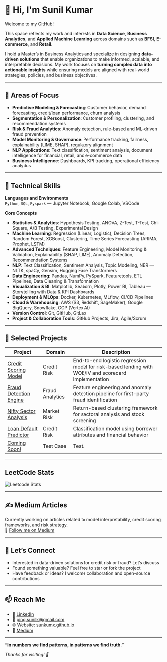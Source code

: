 # 👋 Hi, I'm Sunil Kumar

Welcome to my GitHub! 

This space reflects my work and interests in **Data Science**, **Business Analytics**, and **Applied Machine Learning** across domains such as **BFSI**, **E-commerce**, and **Retail**.

I hold a Master’s in Business Analytics and specialize in designing **data-driven solutions** that enable organizations to make informed, scalable, and interpretable decisions. My work focuses on **turning complex data into actionable insights** while ensuring models are aligned with real-world strategies, policies, and business objectives.

---

## 🎯 Areas of Focus

- **Predictive Modeling & Forecasting**: Customer behavior, demand forecasting, credit/loan performance, churn analysis
- **Segmentation & Personalization**: Customer profiling, clustering, and recommendation systems
- **Risk & Fraud Analytics**: Anomaly detection, rule-based and ML-driven fraud prevention
- **Model Monitoring & Governance**: Performance tracking, fairness, explainability (LIME, SHAP), regulatory alignment
- **NLP Applications**: Text classification, sentiment analysis, document intelligence for financial, retail, and e-commerce data
- **Business Intelligence**: Dashboards, KPI tracking, operational efficiency analytics

---

## 🧰 Technical Skills

**Languages and Environments**  
`Python`, `SQL`, `Pyspark` — Jupyter Notebook, Google Colab, VSCode

**Core Concepts**  
- **Statistics & Analytics**: Hypothesis Testing, ANOVA, Z-Test, T-Test, Chi-Square, A/B Testing, Experimental Design  
- **Machine Learning**: Regression (Linear, Logistic), Decision Trees, Random Forest, XGBoost, Clustering, Time Series Forecasting (ARIMA, Prophet, LSTM)  
- **Advanced Techniques**: Feature Engineering, Model Monitoring & Validation, Explainability (SHAP, LIME), Anomaly Detection, Recommendation Systems  
- **NLP**: Text Classification, Sentiment Analysis, Topic Modeling, NER — NLTK, spaCy, Gensim, Hugging Face Transformers  
- **Data Engineering**: Pandas, NumPy, PySpark, Featuretools, ETL Pipelines, Data Cleaning & Transformation  
- **Visualization & BI**: Matplotlib, Seaborn, Plotly, Power BI, Tableau — Storytelling with Data & KPI Dashboards  
- **Deployment & MLOps**: Docker, Kubernetes, MLflow, CI/CD Pipelines  
- **Cloud & Warehousing**: AWS (S3, Redshift, SageMaker), Google BigQuery, Snowflake, GCP (Vertex AI)  
- **Version Control**: Git, GitHub, GitLab  
- **Project & Collaboration Tools**: GitHub Projects, Jira, Agile/Scrum  

---

## 📂 Selected Projects

| Project | Domain | Description |
|--------|--------|-------------|
| [Credit Scoring Model](https://github.com/sunkumx/) | Credit Risk | End-to-end logistic regression model for risk-based lending with WOE/IV and scorecard implementation |
| [Fraud Detection Engine](https://github.com/sunkumx/) | Fraud Analytics | Feature engineering and anomaly detection pipeline for first-party fraud identification |
| [Nifty Sector Analysis](https://github.com/sunkumx/) | Market Risk | Return-based clustering framework for sectoral analysis and stock screening |
| [Loan Default Predictor](https://github.com/sunkumx/) | Credit Risk | Classification model using borrower attributes and financial behavior |
| [Coming Soon!](https://github.com/sunkumx/)| Test Case | Test.|


---
## LeetCode Stats

![Leetcode Stats](https://leetcard.jacoblin.cool/sunkumx?theme=light)

---

## ✍️ Medium Articles

Currently working on articles related to model interpretability, credit scoring frameworks, and risk strategy.  
📖 [Follow me on Medium](https://medium.com/@sunkumx)

---

## 🤝 Let’s Connect

- Interested in data-driven solutions for credit risk or fraud? Let’s discuss  
- Found something valuable? Feel free to star or fork the project  
- Have feedback or ideas? I welcome collaboration and open-source contributions  

---

## 📫 Reach Me

- 🔗 [LinkedIn](https://www.linkedin.com/in/sunkumx)  
- 📧 ping.sunilk@gmail.com
- 🌐 Website: [sunkumx.github.io](https://sunkumx.github.io/)
- 📰 [Medium](https://medium.com/@sunkumx)

---





<!--
I hold a Master’s in Business Analytics and specialize in designing data-driven solutions that support credit decisioning, fraud prevention, and regulatory compliance. My focus is on building interpretable, scalable, and production-ready models that align with real-world risk strategies and policy frameworks.

---

## 🎯 Areas of Focus

- **Credit Risk Modeling**: PD (Probability of Default), LGD (Loss Given Default), EAD (Exposure at Default)  
- **Scorecard Development**: WOE/IV transformation, binning, logistic regression, reject inference  
- **Model Monitoring & Validation**: Stability Index (PSI), Discrimination (Gini, KS), Calibration, Backtesting  
- **Risk-Based Segmentation**: Behavioral modeling, risk banding, exposure analysis  
- **Fraud Analytics**: First-party fraud, synthetic identity detection, rule-based and ML-driven fraud systems  
- **Regulatory Alignment**: Basel II/III compliance, IFRS 9 modeling components  
- **Responsible AI & Model Governance**: Fairness, explainability (LIME, SHAP), regulatory audit readiness  
- **NLP in Risk**: Text classification and named entity recognition for legal, policy, and financial documents

---

## 🧰 Technical Skills

**Languages and Environments**  
`Python`, `SQL`, `Pyspark` — Jupyter Notebook, Google Colab, VSCode

**Core Concepts**  
- **Statistical Methods**: Hypothesis Testing, ANOVA, Z-Test, T-Test, Chi-Square  
- **Risk Modeling**: Logistic Regression, WOE/IV, Scorecards, PD/LGD/EAD modeling, Model Monitoring  
- **Machine Learning**: Scikit-learn, XGBoost, Random Forest, Decision Trees  
- **Fraud Analytics**: Anomaly Detection, Behavior Modeling, Rule-Based Systems  
- **NLP**: NLTK, spaCy, Gensim, Hugging Face Transformers  
- **Data Engineering**: Pandas, NumPy, Featuretools, Data Cleaning  
- **Visualization**: Matplotlib, Seaborn, Power BI, Tableau  
- **Deployment**: Docker, Kubernetes, MLflow  
- **Cloud and Warehousing**: AWS Redshift, Google BigQuery, Snowflake  
- **Version Control**: Git, GitHub, GitLab  
- **Project Tools**: GitHub Projects, Jira

---
-->
<!-- **“In data we trust, in risk we measure.”**  -->
**“In numbers we find patterns, in patterns we find truth.”**

*Thanks for visiting! 🚀*
